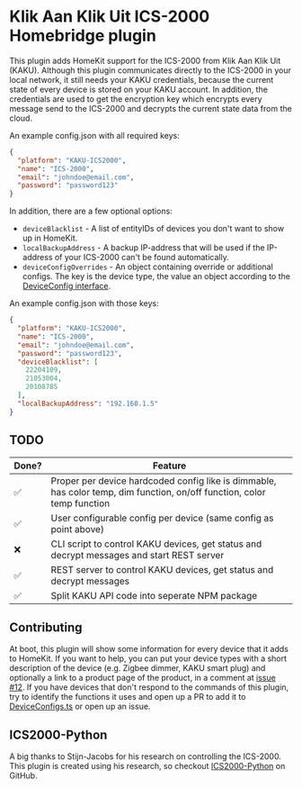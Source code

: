 # Klik Aan Klik Uit ICS-2000 Homebridge plugin

This plugin adds HomeKit support for the ICS-2000 from Klik Aan Klik Uit (KAKU). Although this plugin communicates
directly to the ICS-2000 in your local network, it still needs your KAKU credentials, because the current state of every
device is stored on your KAKU account. In addition, the credentials are used to get the encryption key which encrypts
every message send to the ICS-2000 and decrypts the current state data from the cloud.

An example config.json with all required keys:

```json
{
  "platform": "KAKU-ICS2000",
  "name": "ICS-2000",
  "email": "johndoe@email.com",
  "password": "password123"
}
```

In addition, there are a few optional options:

- `deviceBlacklist` - A list of entityIDs of devices you don't want to show up in HomeKit.
- `localBackupAddress` - A backup IP-address that will be used if the IP-address of your ICS-2000 can't be found
  automatically.
- `deviceConfigOverrides` - An object containing override or additional configs. The key is the device type, the value an object according to the [DeviceConfig interface](src/kaku/model/DeviceConfig.ts).

An example config.json with those keys:

```json
{
  "platform": "KAKU-ICS2000",
  "name": "ICS-2000",
  "email": "johndoe@email.com",
  "password": "password123",
  "deviceBlacklist": [
    22204109,
    21053004,
    20108785
  ],
  "localBackupAddress": "192.168.1.5"
}
```

## TODO

| Done?  | Feature                                                                                                                 |
|--------|-------------------------------------------------------------------------------------------------------------------------|
| ✅     | Proper per device hardcoded config like is dimmable, has color temp, dim function, on/off function, color temp function |
| ✅     | User configurable config per device (same config as point above)                                                        |
| ❌     | CLI script to control KAKU devices, get status and decrypt messages and start REST server                               |
| ✅     | REST server to control KAKU devices, get status and decrypt messages                                                    | 
| ✅     | Split KAKU API code into seperate NPM package                                                                           

## Contributing

At boot, this plugin will show some information for every device that it adds to HomeKit. If you want to help, you can
put your device types with a short description of the device (e.g. Zigbee dimmer, KAKU smart plug) and optionally a link
to a product page of the product, in a comment
at [issue #12](https://github.com/youridijk/homebridge-kaku-ics2000/issues/12).
If you have devices that don't respond to the commands of this plugin, 
try to identify the functions it uses and open up a PR to add it to [DeviceConfigs.ts](src/kaku/DeviceConfigs.ts)
or open up an issue.

## ICS2000-Python

A big thanks to Stijn-Jacobs for his research on controlling the ICS-2000. This plugin is created using his research, so
checkout [ICS2000-Python](https://github.com/Stijn-Jacobs/ICS2000-Python) on GitHub.
